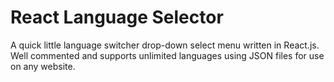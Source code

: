 # React Language Selector
A quick little language switcher drop-down select menu written in React.js. Well commented and supports unlimited languages using JSON files for use on any website.
